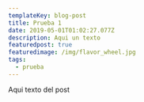 ```yaml
---
templateKey: blog-post
title: Prueba 1
date: 2019-05-01T01:02:27.077Z
description: Aqui un texto
featuredpost: true
featuredimage: /img/flavor_wheel.jpg
tags:
  - prueba
---
```

Aqui texto del post
